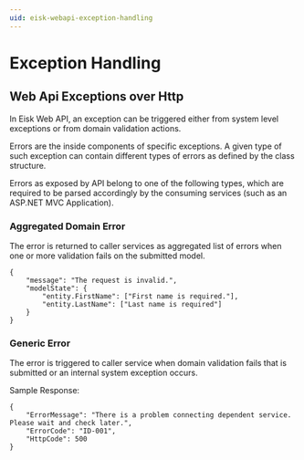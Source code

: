 ```yaml
---
uid: eisk-webapi-exception-handling
---
```

# Exception Handling

## Web Api Exceptions over Http

In Eisk Web API, an exception can be triggered either from system level exceptions or from domain validation actions.   

Errors are the inside components of specific exceptions. A given type of such exception can contain different types of errors as defined by the class structure. 

Errors as exposed by API belong to one of the following types, which are required to be parsed accordingly by the consuming services (such as an ASP.NET MVC Application).  
 
### Aggregated Domain Error

The error is returned to caller services as aggregated list of errors when one or more validation fails on the submitted model. 

    {
    	"message": "The request is invalid.",
    	"modelState": {
    		"entity.FirstName": ["First name is required."],
    		"entity.LastName": ["Last name is required"]
    	}
    }

### Generic Error

The error is triggered to caller service when domain validation fails that is submitted or an internal system exception occurs.

Sample Response:

    {
    	"ErrorMessage": "There is a problem connecting dependent service. Please wait and check later.",
    	"ErrorCode": "ID-001",
    	"HttpCode": 500
    }
